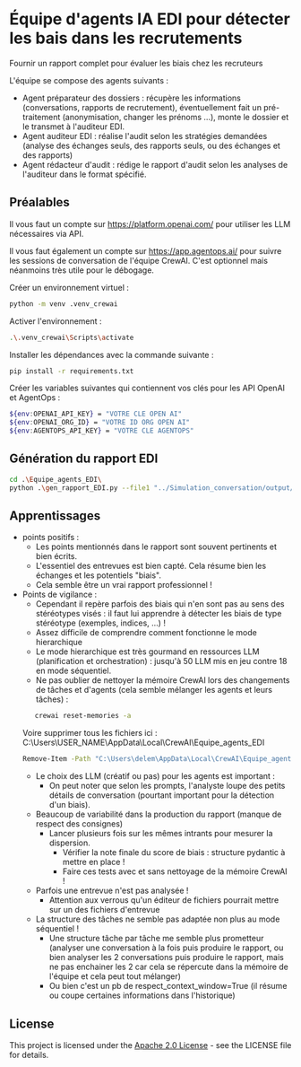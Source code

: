 # Équipe d'agents IA EDI pour détecter les bais dans les recrutements
Fournir un rapport complet pour évaluer les biais chez les recruteurs

L'équipe se compose des agents suivants :

- Agent préparateur des dossiers : récupère les informations (conversations, rapports de recrutement), 
éventuellement fait un pré-traitement (anonymisation, changer les prénoms ...), monte le dossier et le transmet à l'auditeur EDI.  
- Agent auditeur EDI : réalise l'audit selon les stratégies demandées (analyse des échanges seuls, des rapports seuls, ou des échanges et des rapports)
- Agent rédacteur d'audit : rédige le rapport d'audit selon les analyses de l'auditeur dans le format spécifié. 

## Préalables
Il vous faut un compte sur https://platform.openai.com/ pour utiliser les LLM nécessaires via API.

Il vous faut également un compte sur https://app.agentops.ai/ 
pour suivre les sessions de conversation de l'équipe CrewAI. C'est optionnel mais néanmoins très utile
pour le débogage.

Créer un environnement virtuel :
```bash
python -m venv .venv_crewai  
```
Activer l'environnement : 
```bash
.\.venv_crewai\Scripts\activate
```
Installer les dépendances avec la commande suivante :
```bash
pip install -r requirements.txt
 ``` 
Créer les variables suivantes qui contiennent vos clés pour les API OpenAI et AgentOps :
```bash
${env:OPENAI_API_KEY} = "VOTRE CLE OPEN AI"
${env:OPENAI_ORG_ID} = "VOTRE ID ORG OPEN AI"
${env:AGENTOPS_API_KEY} = "VOTRE CLE AGENTOPS"
```
## Génération du rapport EDI
```bash
cd .\Equipe_agents_EDI\   
python .\gen_rapport_EDI.py --file1 "../Simulation_conversation/output/conversation_f_poste_1.json" --file2 "../Simulation_conversation/output/conversation_m_poste_1.json" --output_dir "./output/" --output_file "rapport_audit.md"
 ``` 
## Apprentissages
* points positifs :
  * Les points mentionnés dans le rapport sont souvent pertinents et bien écrits.
  * L'essentiel des entrevues est bien capté. Cela résume bien les échanges et les potentiels "biais". 
  * Cela semble être un vrai rapport professionnel !
* Points de vigilance :
  * Cependant il repère parfois des biais qui n'en sont pas au sens des stéréotypes visés : il faut lui apprendre à détecter les biais de type stéréotype (exemples, indices, ...) ! 
  * Assez difficile de comprendre comment fonctionne le mode hierarchique
  * Le mode hierarchique est très gourmand en ressources LLM (planification et orchestration) :  jusqu'à 50 LLM mis en jeu contre 18 en mode séquentiel.
  * Ne pas oublier de nettoyer la mémoire CrewAI lors des changements de tâches et d'agents (cela semble mélanger les agents et leurs tâches) :
  ```bash 
     crewai reset-memories -a 
  ```
  Voire supprimer tous les fichiers ici : C:\Users\USER_NAME\AppData\Local\CrewAI\Equipe_agents_EDI
  ```bash 
  Remove-Item -Path "C:\Users\delem\AppData\Local\CrewAI\Equipe_agents_EDI" -Recurse -Force
  ```
  * Le choix des LLM (créatif ou pas) pour les agents est important : 
    * On peut noter que selon les prompts, l'analyste loupe des petits détails de conversation (pourtant important pour la détection d'un biais).
  * Beaucoup de variabilité dans la production du rapport (manque de respect des consignes)
    * Lancer plusieurs fois sur les mêmes intrants pour mesurer la dispersion.
      * Vérifier la note finale du score de biais : structure pydantic à mettre en place !
      * Faire ces tests avec et sans nettoyage de la mémoire CrewAI !
  * Parfois une entrevue n'est pas analysée !
    * Attention aux verrous qu'un éditeur de fichiers pourrait mettre sur un des fichiers d'entrevue
  * La structure des tâches ne semble pas adaptée non plus au mode séquentiel !
      * Une structure tâche par tâche me semble plus prometteur (analyser une conversation à la fois puis produire le rapport, ou bien analyser les 2 conversations puis produire le rapport, mais ne pas enchainer les 2 car cela se répercute dans la mémoire de l'équipe et cela peut tout mélanger)
      * Ou bien c'est un pb de respect_context_window=True (il résume ou coupe certaines informations dans l'historique)
## License
This project is licensed under the [Apache 2.0 License](../LICENSE) - see the LICENSE file for details.
